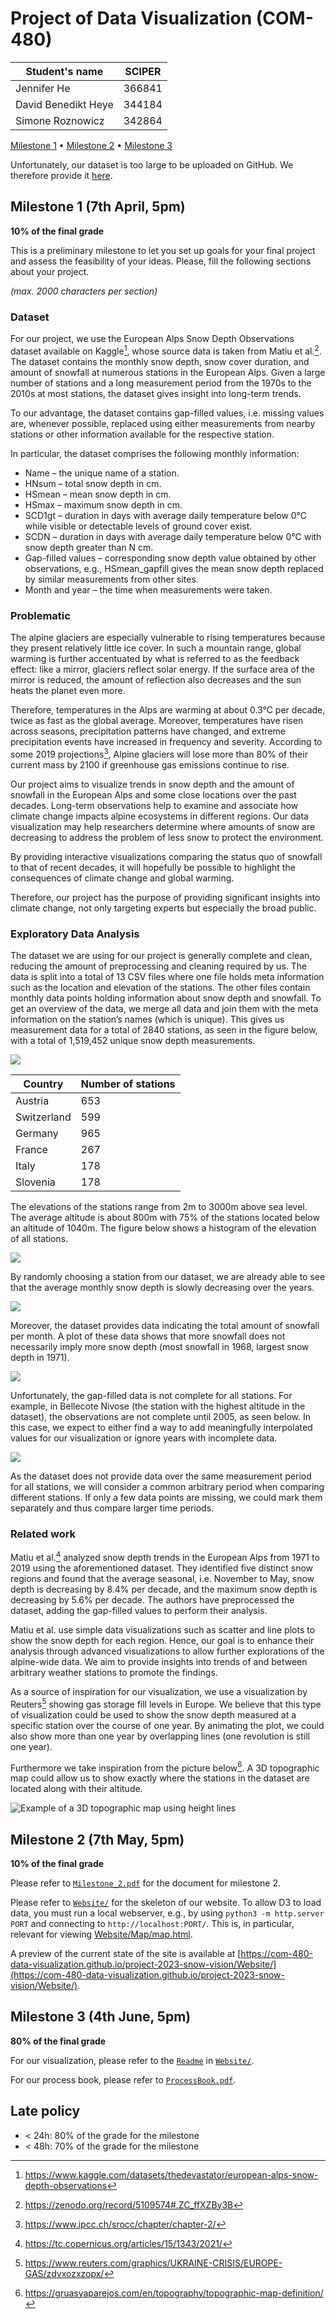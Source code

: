 # Project of Data Visualization (COM-480)

| Student's name      | SCIPER |
| ------------------- | ------ |
| Jennifer He         | 366841 |
| David Benedikt Heye | 344184 |
| Simone Roznowicz    | 342864 |

[Milestone 1](#milestone-1-7th-april-5pm) • [Milestone
2](#milestone-2-7th-may-5pm) • [Milestone 3](#milestone-3-4th-june-5pm)

Unfortunately, our dataset is too large to be uploaded on GitHub.  We
therefore provide it
[here](https://drive.google.com/drive/folders/1dbQMLpdP1ELydWlzE0RpUYygnAP4FNyu).

## Milestone 1 (7th April, 5pm)

**10% of the final grade**

This is a preliminary milestone to let you set up goals for your final
project and assess the feasibility of your ideas.  Please, fill the
following sections about your project.

*(max. 2000 characters per section)*

### Dataset

For our project, we use the European Alps Snow Depth Observations
dataset available on Kaggle[^1], whose source data is taken from Matiu
et al.[^2].  The dataset contains the monthly snow depth, snow cover
duration, and amount of snowfall at numerous stations in the European
Alps.  Given a large number of stations and a long measurement period
from the 1970s to the 2010s at most stations, the dataset gives
insight into long-term trends.

To our advantage, the dataset contains gap-filled values, i.e. missing
values are, whenever possible, replaced using either measurements from
nearby stations or other information available for the respective
station.

In particular, the dataset comprises the following monthly
information:
- Name – the unique name of a station.
- HNsum – total snow depth in cm.
- HSmean – mean snow depth in cm.
- HSmax – maximum snow depth in cm.
- SCD1gt – duration in days with average daily temperature below 0°C
  while visible or detectable levels of ground cover exist.
- SCDN – duration in days with average daily temperature below 0°C
  with snow depth greater than N cm.
- Gap-filled values – corresponding snow depth value obtained by other
  observations, e.g., HSmean_gapfill gives the mean snow depth
  replaced by similar measurements from other sites.
- Month and year – the time when measurements were taken.

[^1]:
    https://www.kaggle.com/datasets/thedevastator/european-alps-snow-depth-observations
[^2]:
    https://zenodo.org/record/5109574#.ZC_ffXZBy3B

### Problematic

The alpine glaciers are especially vulnerable to rising temperatures
because they present relatively little ice cover.  In such a mountain
range, global warming is further accentuated by what is referred to as
the feedback effect: like a mirror, glaciers reflect solar energy.  If
the surface area of the mirror is reduced, the amount of reflection
also decreases and the sun heats the planet even more.

Therefore, temperatures in the Alps are warming at about 0.3°C per
decade, twice as fast as the global average. Moreover, temperatures
have risen across seasons, precipitation patterns have changed, and
extreme precipitation events have increased in frequency and
severity. According to some 2019 projections[^3], Alpine glaciers will
lose more than 80% of their current mass by 2100 if greenhouse gas
emissions continue to rise.

Our project aims to visualize trends in snow depth and the amount of
snowfall in the European Alps and some close locations over the past
decades. Long-term observations help to examine and associate how
climate change impacts alpine ecosystems in different regions.  Our
data visualization may help researchers determine where amounts of
snow are decreasing to address the problem of less snow to protect the
environment.

By providing interactive visualizations comparing the status quo of
snowfall to that of recent decades, it will hopefully be possible to
highlight the consequences of climate change and global warming.

Therefore, our project has the purpose of providing significant
insights into climate change, not only targeting experts but
especially the broad public.

[^3]:
    https://www.ipcc.ch/srocc/chapter/chapter-2/

### Exploratory Data Analysis

The dataset we are using for our project is generally complete and
clean, reducing the amount of preprocessing and cleaning required by
us.  The data is split into a total of 13 CSV files where one file
holds meta information such as the location and elevation of the
stations.  The other files contain monthly data points holding
information about snow depth and snowfall.  To get an overview of the
data, we merge all data and join them with the meta information on the
station’s names (which is unique).  This gives us measurement data for
a total of 2840 stations, as seen in the figure below, with a total of
1,519,452 unique snow depth measurements.

![](Exploration/plots/map.png)

| Country     | Number of stations |
|-------------|--------------------|
| Austria     | 653                |
| Switzerland | 599                |
| Germany     | 965                |
| France      | 267                |
| Italy       | 178                |
| Slovenia    | 178                |

The elevations of the stations range from 2m to 3000m above sea level.
The average altitude is about 800m with 75% of the stations located
below an altitude of 1040m.  The figure below shows a histogram of the
elevation of all stations.

![](Exploration/plots/hist_elevation.png)

By randomly choosing a station from our dataset, we are already able
to see that the average monthly snow depth is slowly decreasing over
the years.

![](Exploration/plots/snowdepth.png)

Moreover, the dataset provides data indicating the total amount of
snowfall per month.  A plot of these data shows that more snowfall
does not necessarily imply more snow depth (most snowfall in 1968,
largest snow depth in 1971).

![](Exploration/plots/snowfall.png)

Unfortunately, the gap-filled data is not complete for all stations.
For example, in Bellecote Nivose (the station with the highest altitude in the
dataset), the observations are not complete until 2005, as seen below.
In this case, we expect to either find a way to add meaningfully
interpolated values for our visualization or ignore years with
incomplete data.

![](Exploration/plots/bellecote_nivose.png)

As the dataset does not provide data over the same measurement period
for all stations, we will consider a common arbitrary period when
comparing different stations.  If only a few data points are missing,
we could mark them separately and thus compare larger time periods.

### Related work

Matiu et al.[^4] analyzed snow depth trends in the European Alps from
1971 to 2019 using the aforementioned dataset.  They identified five
distinct snow regions and found that the average seasonal,
i.e. November to May, snow depth is decreasing by 8.4% per decade, and
the maximum snow depth is decreasing by 5.6% per decade.  The authors
have preprocessed the dataset, adding the gap-filled values to perform
their analysis.

Matiu et al. use simple data visualizations such as scatter and line
plots to show the snow depth for each region.  Hence, our goal is to
enhance their analysis through advanced visualizations to allow
further explorations of the alpine-wide data. We aim to provide
insights into trends of and between arbitrary weather stations to
promote the findings.

As a source of inspiration for our visualization, we use a
visualization by Reuters[^5] showing gas storage fill levels in
Europe.  We believe that this type of visualization could be used to
show the snow depth measured at a specific station over the course of
one year.  By animating the plot, we could also show more than one
year by overlapping lines (one revolution is still one year).

Furthermore we take inspiration from the picture below[^6].  A 3D
topographic map could allow us to show exactly where the stations in
the dataset are located along with their altitude.

![Example of a 3D topographic map using height
lines](Exploration/plots/3d_topographic_map.jpg)

[^4]:
    https://tc.copernicus.org/articles/15/1343/2021/
[^5]:
    https://www.reuters.com/graphics/UKRAINE-CRISIS/EUROPE-GAS/zdvxozxzopx/
[^6]:
    https://gruasyaparejos.com/en/topography/topographic-map-definition/

## Milestone 2 (7th May, 5pm)

**10% of the final grade**

Please refer to [`Milestone_2.pdf`](Milestone_2.pdf) for the document
for milestone 2.

Please refer to [`Website/`](Website/) for the skeleton of our
website.  To allow D3 to load data, you must run a local webserver,
e.g., by using `python3 -m http.server PORT` and connecting to
`http://localhost:PORT/`.  This is, in particular, relevant for
viewing [Website/Map/map.html](Website/Map/map.html).

A preview of the current state of the site is available at
[https://com-480-data-visualization.github.io/project-2023-snow-vision/Website/](https://com-480-data-visualization.github.io/project-2023-snow-vision/Website/).

## Milestone 3 (4th June, 5pm)

**80% of the final grade**

For our visualization, please refer to the
[`Readme`](Website/Readme.md) in [`Website/`](Website/).

For our process book, please refer to
[`ProcessBook.pdf`](ProcessBook.pdf).

## Late policy

- < 24h: 80% of the grade for the milestone
- < 48h: 70% of the grade for the milestone
